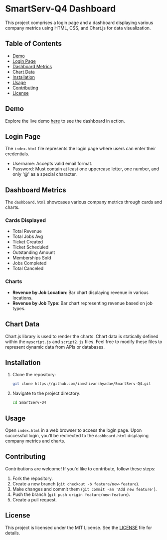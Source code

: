 

# SmartServ-Q4 Dashboard

This project comprises a login page and a dashboard displaying various company metrics using HTML, CSS, and Chart.js for data visualization.

## Table of Contents
- [Demo](#demo)
- [Login Page](#login-page)
- [Dashboard Metrics](#dashboard-metrics)
- [Chart Data](#chart-data)
- [Installation](#installation)
- [Usage](#usage)
- [Contributing](#contributing)
- [License](#license)

## Demo

Explore the live demo [here](https://iamshivanshyadav.github.io/SmartServ-Q4/) to see the dashboard in action.

## Login Page

The `index.html` file represents the login page where users can enter their credentials.

- Username: Accepts valid email format.
- Password: Must contain at least one uppercase letter, one number, and only '@' as a special character.

## Dashboard Metrics

The `dashboard.html` showcases various company metrics through cards and charts.

### Cards Displayed
- Total Revenue
- Total Jobs Avg
- Ticket Created
- Ticket Scheduled
- Outstanding Amount
- Memberships Sold
- Jobs Completed
- Total Canceled

### Charts
- **Revenue by Job Location**: Bar chart displaying revenue in various locations.
- **Revenue by Job Type**: Bar chart representing revenue based on job types.

## Chart Data

Chart.js library is used to render the charts. Chart data is statically defined within the `myscript.js` and `script2.js` files. Feel free to modify these files to represent dynamic data from APIs or databases.

## Installation

1. Clone the repository:

    ```bash
    git clone https://github.com/iamshivanshyadav/SmartServ-Q4.git
    ```

2. Navigate to the project directory:

    ```bash
    cd SmartServ-Q4
    ```

## Usage

Open `index.html` in a web browser to access the login page. Upon successful login, you'll be redirected to the `dashboard.html` displaying company metrics and charts.

## Contributing

Contributions are welcome! If you'd like to contribute, follow these steps:

1. Fork the repository.
2. Create a new branch (`git checkout -b feature/new-feature`).
3. Make changes and commit them (`git commit -am 'Add new feature'`).
4. Push the branch (`git push origin feature/new-feature`).
5. Create a pull request.

## License

This project is licensed under the MIT License. See the [LICENSE](LICENSE) file for details.

